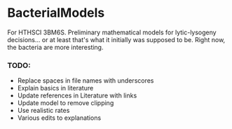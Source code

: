 # BacterialModels
For HTHSCI 3BM6S. Preliminary mathematical models for lytic-lysogeny decisions... or at least that's what it initially was supposed to be.
Right now, the bacteria are more interesting.

### TODO:
* Replace spaces in file names with underscores
* Explain basics in literature
* Update references in Literature with links 
* Update model to remove clipping
* Use realistic rates
* Various edits to explanations
